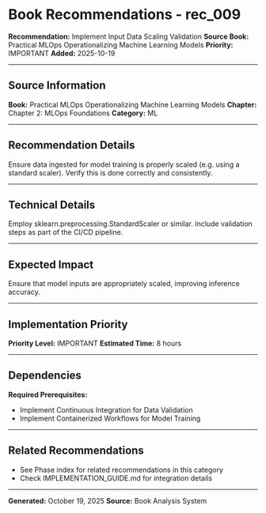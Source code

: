 # Book Recommendations - rec_009

**Recommendation:** Implement Input Data Scaling Validation
**Source Book:** Practical MLOps  Operationalizing Machine Learning Models
**Priority:** IMPORTANT
**Added:** 2025-10-19

---

## Source Information

**Book:** Practical MLOps  Operationalizing Machine Learning Models
**Chapter:** Chapter 2: MLOps Foundations
**Category:** ML

---

## Recommendation Details

Ensure data ingested for model training is properly scaled (e.g. using a standard scaler). Verify this is done correctly and consistently.

---

## Technical Details

Employ sklearn.preprocessing.StandardScaler or similar. Include validation steps as part of the CI/CD pipeline.

---

## Expected Impact

Ensure that model inputs are appropriately scaled, improving inference accuracy.

---

## Implementation Priority

**Priority Level:** IMPORTANT
**Estimated Time:** 8 hours

---

## Dependencies

**Required Prerequisites:**

- Implement Continuous Integration for Data Validation
- Implement Containerized Workflows for Model Training


---

## Related Recommendations

- See Phase index for related recommendations in this category
- Check IMPLEMENTATION_GUIDE.md for integration details

---

**Generated:** October 19, 2025
**Source:** Book Analysis System
